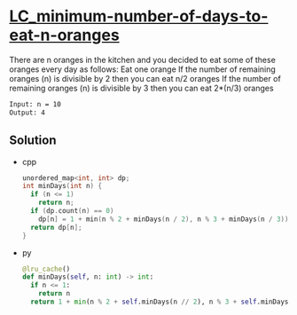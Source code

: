 # [LC_minimum-number-of-days-to-eat-n-oranges](https://leetcode.com/problems/minimum-number-of-days-to-eat-n-oranges)

There are n oranges in the kitchen and you decided to eat some of these oranges every day as follows:
Eat one orange
If the number of remaining oranges (n) is divisible by 2 then you can eat  n/2 oranges
If the number of remaining oranges (n) is divisible by 3 then you can eat  2*(n/3) oranges

```txt
Input: n = 10
Output: 4
```

## Solution

* cpp

  ```cpp
  unordered_map<int, int> dp;
  int minDays(int n) {
    if (n <= 1)
      return n;
    if (dp.count(n) == 0)
      dp[n] = 1 + min(n % 2 + minDays(n / 2), n % 3 + minDays(n / 3));
    return dp[n];
  }
  ```

* py

  ```py
  @lru_cache()
  def minDays(self, n: int) -> int:
    if n <= 1:
      return n
    return 1 + min(n % 2 + self.minDays(n // 2), n % 3 + self.minDays(n // 3))
  ```
